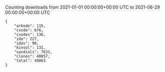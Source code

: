 
Counting downloads from 2021-01-01 00:00:00+00:00 UTC to 2021-06-29 00:00:00+00:00 UTC

```
{
    "arkode": 115,
    "cvode": 676,
    "cvodes": 136,
    "ida": 227,
    "idas": 90,
    "kinsol": 131,
    "sundials": 7631,
    "clones": 40057,
    "total": 49063
}
```
